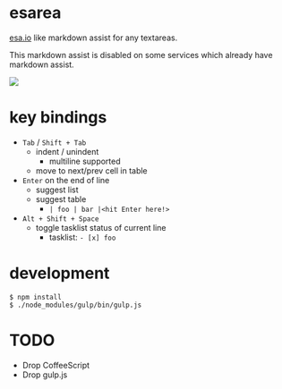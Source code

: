 # esarea

[esa.io](https://esa.io/) like markdown assist for any textareas.

This markdown assist is disabled on some services which already have markdown assist.

[![](https://cloud.githubusercontent.com/assets/1041857/6638390/d80e5d2a-c9c8-11e4-9e8e-242844b05ec8.gif)](https://cloud.githubusercontent.com/assets/1041857/6638390/d80e5d2a-c9c8-11e4-9e8e-242844b05ec8.gif)

# key bindings
- `Tab` / `Shift + Tab`
  - indent / unindent
    - multiline supported
  - move to next/prev cell in table
- `Enter` on the end of line
  - suggest list
  - suggest table
    - `| foo | bar |<hit Enter here!>`
- `Alt + Shift + Space`
  - toggle tasklist status of current line
    - tasklist: `- [x] foo`

# development

```
$ npm install
$ ./node_modules/gulp/bin/gulp.js
```

# TODO

- Drop CoffeeScript
- Drop gulp.js
